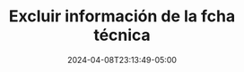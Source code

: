 ---
weight: 530
title: "Excluir información de la fcha técnica"
description: "Excluir información de la fcha técnica"
icon: "category"
color: "primary"
date: "2024-04-08T23:13:49-05:00"
lastmod: "2024-04-08T23:13:49-05:00"
draft: false
toc: true
---
